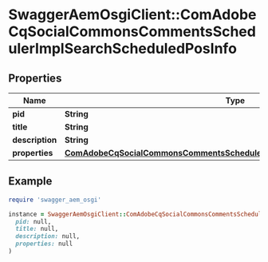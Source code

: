 # SwaggerAemOsgiClient::ComAdobeCqSocialCommonsCommentsSchedulerImplSearchScheduledPosInfo

## Properties

| Name | Type | Description | Notes |
| ---- | ---- | ----------- | ----- |
| **pid** | **String** |  | [optional] |
| **title** | **String** |  | [optional] |
| **description** | **String** |  | [optional] |
| **properties** | [**ComAdobeCqSocialCommonsCommentsSchedulerImplSearchScheduledPosProperties**](ComAdobeCqSocialCommonsCommentsSchedulerImplSearchScheduledPosProperties.md) |  | [optional] |

## Example

```ruby
require 'swagger_aem_osgi'

instance = SwaggerAemOsgiClient::ComAdobeCqSocialCommonsCommentsSchedulerImplSearchScheduledPosInfo.new(
  pid: null,
  title: null,
  description: null,
  properties: null
)
```

